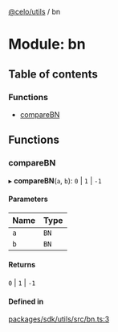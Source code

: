 [@celo/utils](../README.md) / bn

# Module: bn

## Table of contents

### Functions

- [compareBN](bn.md#comparebn)

## Functions

### compareBN

▸ **compareBN**(`a`, `b`): ``0`` \| ``1`` \| ``-1``

#### Parameters

| Name | Type |
| :------ | :------ |
| `a` | `BN` |
| `b` | `BN` |

#### Returns

``0`` \| ``1`` \| ``-1``

#### Defined in

[packages/sdk/utils/src/bn.ts:3](https://github.com/celo-org/developer-tooling/blob/master/packages/sdk/utils/src/bn.ts#L3)
